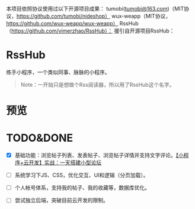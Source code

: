 本项目依照协议使用过以下开源项目成果：
tumobi(tumobi@163.com)（MIT协议，https://github.com/tumobi/nideshop）
wux-weapp（MIT协议，https://github.com/wux-weapp/wux-weapp）
RssHub（https://github.com/vimerzhao/RssHub）：
援引自开源项目RssHub：
# RssHub
练手小程序，一个类似同事、脉脉的小程序。

> Note：一开始只是想做个Rss阅读器，所以用了RssHub这个名字。

# 预览

# TODO&DONE
- [x] 基础功能：浏览帖子列表、发表帖子、浏览帖子详情并支持文字评论。[【小程序+云开发】实战：一天搭建小型论坛
](https://segmentfault.com/a/1190000017171840)
- [ ] 系统学习下JS、CSS，优化交互、UI和逻辑（分页加载）。
- [ ] 个人帐号体系，支持我的帖子、我的收藏等，数据库优化。
- [ ] 尝试独立后端，突破目前云开发的限制。

